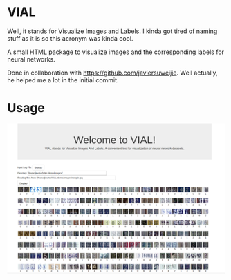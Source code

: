 # VIAL
Well, it stands for Visualize Images and Labels. I kinda got tired of naming stuff as it is so this acronym was kinda cool.

A small HTML package to visualize images and the corresponding labels for neural networks.

Done in collaboration with https://github.com/javiersuweijie. Well actually, he helped me a lot in the initial commit.

# Usage

![alt tag](https://github.com/jkschin/VIAL/blob/master/vial_sample.png)
